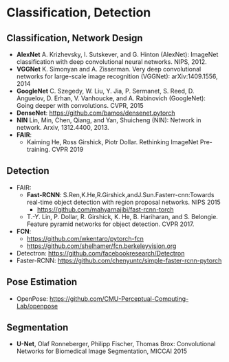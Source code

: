 # Classification, Detection

## Classification, Network Design
- **AlexNet** A. Krizhevsky, I. Sutskever, and G. Hinton (AlexNet): ImageNet classification with deep convolutional neural networks. NIPS, 2012.
- **VGGNet** K. Simonyan and A. Zisserman. Very deep convolutional networks for large-scale image recognition (VGGNet): arXiv:1409.1556, 2014
- **GoogleNet** C. Szegedy, W. Liu, Y. Jia, P. Sermanet, S. Reed, D. Anguelov, D. Erhan, V. Vanhoucke, and A. Rabinovich (GoogleNet): Going deeper with convolutions. CVPR, 2015
- **DenseNet**: https://github.com/bamos/densenet.pytorch
- **NIN** Lin, Min, Chen, Qiang, and Yan, Shuicheng (NIN): Network in network. Arxiv, 1312.4400, 2013.
- **FAIR**:
	- Kaiming He, Ross Girshick, Piotr Dollar. Rethinking ImageNet Pre-training. CVPR 2019

## Detection
- FAIR:
	- **Fast-RCNN**: S.Ren,K.He,R.Girshick,andJ.Sun.Fasterr-cnn:Towards real-time object detection with region proposal networks. NIPS 2015 
		- https://github.com/mahyarnajibi/fast-rcnn-torch
	- T.-Y. Lin, P. Dollar, R. Girshick, K. He, B. Hariharan, and S. Belongie. Feature pyramid networks for object detection. CVPR 2017.
- **FCN**:
	- https://github.com/wkentaro/pytorch-fcn
	- https://github.com/shelhamer/fcn.berkeleyvision.org
- Detectron: https://github.com/facebookresearch/Detectron
- Faster-RCNN: https://github.com/chenyuntc/simple-faster-rcnn-pytorch

## Pose Estimation
- OpenPose: https://github.com/CMU-Perceptual-Computing-Lab/openpose

## Segmentation
- **U-Net**, Olaf Ronneberger, Philipp Fischer, Thomas Brox: Convolutional Networks for Biomedical Image Segmentation, MICCAI 2015